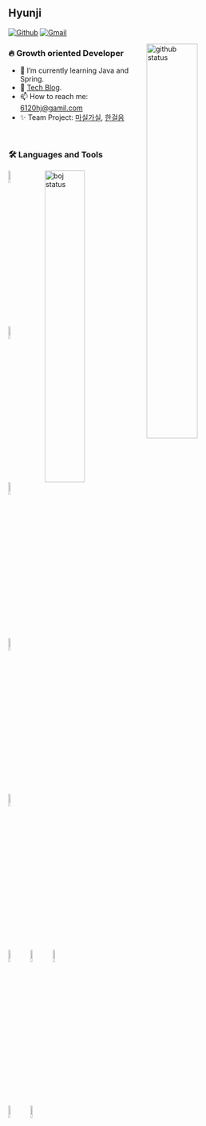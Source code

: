 ## Hyunji
[![Github](https://img.shields.io/badge/-Github-000?style=flat&logo=Github&logoColor=white)](https://github.com/HJ0216)
[![Gmail](https://img.shields.io/badge/-Gmail-c14438?style=flat&logo=Gmail&logoColor=white)](mailto:6120hj@gmail.com)

<img width="45%" align="right" alt="github status" src="https://github-readme-stats.vercel.app/api?username=hj0216&show_icons=true&hide_border=true" />

### 🔥 Growth oriented Developer 

- 🚀 I’m currently learning Java and Spring.
- 🌱 [Tech Blog](https://hj0216.tistory.com/).
- 📫 How to reach me: 6120hj@gamil.com
- ✨ Team Project: [마실가실](https://drive.google.com/file/d/1yE4Iu6oACo75pvtULz1KdgSpoBO4l3ZC/view?usp=sharing), [한걸음](https://drive.google.com/file/d/1PVMc8o_FUc5XMZ-5ND9WrPPKa5aAjvWL/view?usp=sharing)

<br/>



### 🛠️ Languages and Tools

<p>

<img width="40%" align="right" alt="boj status" src="http://mazassumnida.wtf/api/v2/generate_badge?boj=hj0216"/>
  
  <code><img width="8%" src="https://www.vectorlogo.zone/logos/java/java-horizontal.svg"></code>
  <code><img width="8%" src="https://www.vectorlogo.zone/logos/springio/springio-ar21.svg"></code>
  <br/>
  <code><img width="8%" src="https://www.vectorlogo.zone/logos/mysql/mysql-ar21.svg"></code>
  <code><img width="8%" src="https://www.vectorlogo.zone/logos/oracle/oracle-ar21.svg"></code>
  <br />
  <code><img width="8%" src="https://www.vectorlogo.zone/logos/reactjs/reactjs-ar21.svg"></code>
  <code><img width="8%" src="https://www.vectorlogo.zone/logos/javascript/javascript-ar21.svg"></code>
  <code><img width="8%" src="https://www.vectorlogo.zone/logos/w3_html5/w3_html5-ar21.svg"></code>
  <code><img width="8%" src="https://www.vectorlogo.zone/logos/netlifyapp_watercss/netlifyapp_watercss-ar21.svg"></code>
  <br />
  <code><img width="8%" src="https://www.vectorlogo.zone/logos/git-scm/git-scm-ar21.svg"></code>
  <code><img width="8%" src="https://www.vectorlogo.zone/logos/github/github-ar21.svg"></code>

</p>




<!--
✨ _special_ ✨ repository because its `README.md` (this file) appears on your GitHub profile.

Here are some ideas to get you started:

- 🔭 I’m currently working on ...
- 🌱 I’m currently learning ...
- 👯 I’m looking to collaborate on ...
- 🤔 I’m looking for help with ...
- 💬 Ask me about ...
- 📫 How to reach me: ...
- 😄 Pronouns: ...
- ⚡ Fun fact: ...
-->

